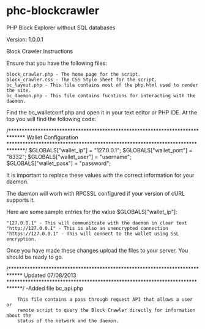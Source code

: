 # phc-blockcrawler
PHP Block Explorer without SQL databases

Version: 1.0.0.1

Block Crawler Instructions

Ensure that you have the following files:

	block_crawler.php - The home page for the script.
	block_crawler.css - The CSS Style Sheet for the script.
	bc_layout.php - This file contains most of the php.html used to render the site.
	bc_daemon.php - This file contains fucntions for interacting with the daemon.


Find the bc_walletconf.php and open it in your text editor or PHP IDE.  At the
top you will find the following code:

/******************************************************************************
	Wallet Configuration
******************************************************************************/
	$GLOBALS["wallet_ip"] = "127.0.0.1";
	$GLOBALS["wallet_port"] = "8332";
	$GLOBALS["wallet_user"] = "username";
	$GLOBALS["wallet_pass"] = "password";
	
It is important to replace these values with the correct information for your daemon.

The daemon will worh with RPCSSL configured if your version of cURL supports it.

Here are some sample entries for the value $GLOBALS["wallet_ip"]:

	"127.0.0.1" - This will communitcate with the daemon in clear text
	"http://127.0.0.1" - This is also an unencrypted connection
	"https://127.0.0.1" - This will connect to the wallet using SSL encryption.

Once you have made these changes upload the files to your server. You should be ready to go.

/*****************************************************************************
	Updated 07/08/2013
*****************************************************************************/
	-Added file bc_api.php

		This file contains a pass through request API that allows a user or 
		remote script to query the Block Crawler directly for information about the 
		status of the network and the daemon.
